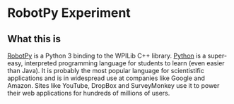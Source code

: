 # RobotPy Experiment

## What this is

[RobotPy](http://robotpy.readthedocs.io/en/latest/index.html) is a Python 3 binding to the WPILib C++ library.  [Python](http://www.python.org) is a super-easy, interpreted programming language for students to learn (even easier than Java).  It is probably the most popular language for scientistific applications and is in widespread use at companies like Google and Amazon.  Sites like YouTube, DropBox and SurveyMonkey use it to power their web applications for hundreds of millions of users.

